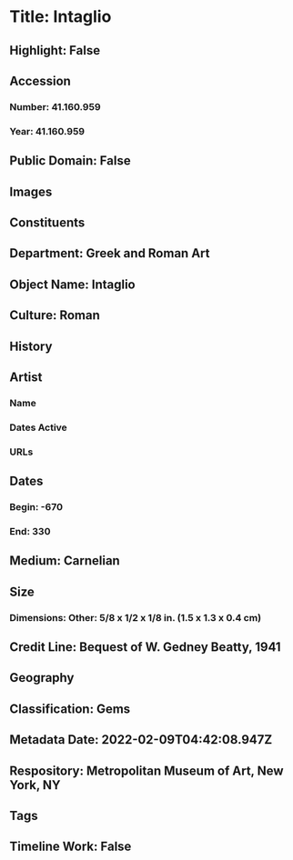 # Title: Intaglio
## Highlight: False
## Accession
### Number: 41.160.959
### Year: 41.160.959
## Public Domain: False
## Images
## Constituents
## Department: Greek and Roman Art
## Object Name: Intaglio
## Culture: Roman
## History
## Artist
### Name
### Dates Active
### URLs
## Dates
### Begin: -670
### End: 330
## Medium: Carnelian
## Size
### Dimensions: Other: 5/8 x 1/2 x 1/8 in. (1.5 x 1.3 x 0.4 cm)
## Credit Line: Bequest of W. Gedney Beatty, 1941
## Geography
## Classification: Gems
## Metadata Date: 2022-02-09T04:42:08.947Z
## Respository: Metropolitan Museum of Art, New York, NY
## Tags
## Timeline Work: False